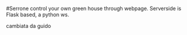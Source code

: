 #Serrone
control your own green house through webpage.
Serverside is Flask based, a python ws.



cambiata da guido

